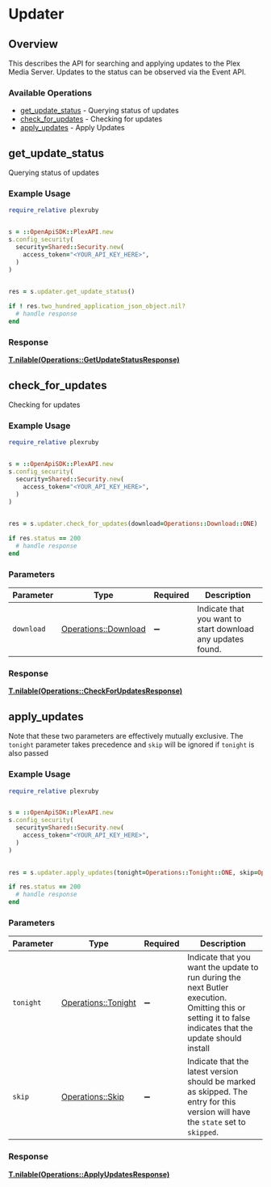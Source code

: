 # Updater


## Overview

This describes the API for searching and applying updates to the Plex Media Server.
Updates to the status can be observed via the Event API.


### Available Operations

* [get_update_status](#get_update_status) - Querying status of updates
* [check_for_updates](#check_for_updates) - Checking for updates
* [apply_updates](#apply_updates) - Apply Updates

## get_update_status

Querying status of updates

### Example Usage

```ruby
require_relative plexruby


s = ::OpenApiSDK::PlexAPI.new
s.config_security(
  security=Shared::Security.new(
    access_token="<YOUR_API_KEY_HERE>",
  )
)

    
res = s.updater.get_update_status()

if ! res.two_hundred_application_json_object.nil?
  # handle response
end

```


### Response

**[T.nilable(Operations::GetUpdateStatusResponse)](../../models/operations/getupdatestatusresponse.md)**


## check_for_updates

Checking for updates

### Example Usage

```ruby
require_relative plexruby


s = ::OpenApiSDK::PlexAPI.new
s.config_security(
  security=Shared::Security.new(
    access_token="<YOUR_API_KEY_HERE>",
  )
)

    
res = s.updater.check_for_updates(download=Operations::Download::ONE)

if res.status == 200
  # handle response
end

```

### Parameters

| Parameter                                                   | Type                                                        | Required                                                    | Description                                                 |
| ----------------------------------------------------------- | ----------------------------------------------------------- | ----------------------------------------------------------- | ----------------------------------------------------------- |
| `download`                                                  | [Operations::Download](../../models/operations/download.md) | :heavy_minus_sign:                                          | Indicate that you want to start download any updates found. |


### Response

**[T.nilable(Operations::CheckForUpdatesResponse)](../../models/operations/checkforupdatesresponse.md)**


## apply_updates

Note that these two parameters are effectively mutually exclusive. The `tonight` parameter takes precedence and `skip` will be ignored if `tonight` is also passed


### Example Usage

```ruby
require_relative plexruby


s = ::OpenApiSDK::PlexAPI.new
s.config_security(
  security=Shared::Security.new(
    access_token="<YOUR_API_KEY_HERE>",
  )
)

    
res = s.updater.apply_updates(tonight=Operations::Tonight::ONE, skip=Operations::Skip::ZERO)

if res.status == 200
  # handle response
end

```

### Parameters

| Parameter                                                                                                                                                | Type                                                                                                                                                     | Required                                                                                                                                                 | Description                                                                                                                                              |
| -------------------------------------------------------------------------------------------------------------------------------------------------------- | -------------------------------------------------------------------------------------------------------------------------------------------------------- | -------------------------------------------------------------------------------------------------------------------------------------------------------- | -------------------------------------------------------------------------------------------------------------------------------------------------------- |
| `tonight`                                                                                                                                                | [Operations::Tonight](../../models/operations/tonight.md)                                                                                                | :heavy_minus_sign:                                                                                                                                       | Indicate that you want the update to run during the next Butler execution. Omitting this or setting it to false indicates that the update should install |
| `skip`                                                                                                                                                   | [Operations::Skip](../../models/operations/skip.md)                                                                                                      | :heavy_minus_sign:                                                                                                                                       | Indicate that the latest version should be marked as skipped. The <Release> entry for this version will have the `state` set to `skipped`.               |


### Response

**[T.nilable(Operations::ApplyUpdatesResponse)](../../models/operations/applyupdatesresponse.md)**

